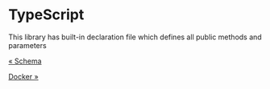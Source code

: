 # TypeScript

This library has built-in declaration file which defines all public methods and parameters

[&laquo; Schema](./schema.md)

[Docker &raquo;](./docker.md)
